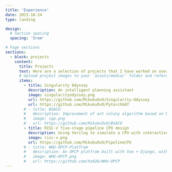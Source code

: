 ```yaml
---
title: 'Experience'
date: 2023-10-24
type: landing

design:
  # Section spacing
  spacing: '5rem'

# Page sections
sections:
  - block: projects
    content:
      title: Projects
      text: Here are a selection of projects that I have worked on over the years.
      # Upload project images to your `assets/media/` folder and reference the filename in the `image` option
      items:
        - title: Singularity Odyssey
          description: An intelligent planning assistant
          image: singularityodyssey.png
          url: https://github.com/MikukuOvO/Singularity-Odyssey
          url: https://github.com/MikukuOvO/PytorchGAT
        # - title: BSACO
        #   description: Improvement of ant colony algorithm based on block and search -- Traveling salesman problem
        #   image: cpp.png
        #   url: https://github.com/MikukuOvO/BSACO
        - title: RISC-V five-stage pipeline CPU design
          description: Using Verilog to simulate a CPU with interactive and graphics on FPGA board
          image: risc-v.png
          url: https://github.com/MikukuOvO/PipelineCPU
        # - title: WHU-OPCP-Platfrom
        #   description: An OPCP platfrom built with Vue + Django, with CGROUP & docker used for the judger, which gives an stable & interactive environment
        #   image: WHU-OPCP.png
        #   url: https://github.com/hz826/WHU-OPCP
---
```

